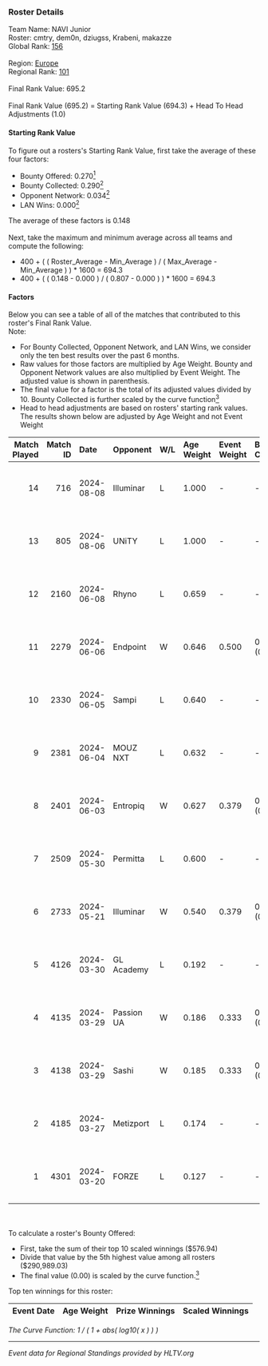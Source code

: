 ### Roster Details<br />
Team Name: NAVI Junior<br />
Roster: cmtry, dem0n, dziugss, Krabeni, makazze<br />
Global Rank: [156](../../standings_global_2024_08_28.md)<br />
<br />
Region: [Europe]( ../../standings_europe_2024_08_28.md)<br />
Regional Rank: [101]( ../../standings_europe_2024_08_28.md)<br />
<br />
Final Rank Value:  695.2<br />
<br />
Final Rank Value (695.2) = Starting Rank Value (694.3) + Head To Head Adjustments (1.0)<br />

#### Starting Rank Value<br />
To figure out a rosters's Starting Rank Value, first take the average of these four factors:<br />
- Bounty Offered: 0.270[<sup>1</sup>](#table2)
- Bounty Collected: 0.290[<sup>2</sup>](#table1)
- Opponent Network: 0.034[<sup>2</sup>](#table1)
- LAN Wins: 0.000[<sup>2</sup>](#table1)

The average of these factors is 0.148<br />
<br />
Next, take the maximum and minimum average across all teams and compute the following:<br />
- 400 + ( ( Roster_Average - Min_Average ) / ( Max_Average - Min_Average ) ) * 1600 = 694.3
- 400 + ( ( 0.148 - 0.000 ) / ( 0.807 - 0.000 ) ) * 1600 = 694.3


#### Factors<br />
Below you can see a table of all of the matches that contributed to this roster's Final Rank Value.<br />
Note:<br />

- For Bounty Collected, Opponent Network, and LAN Wins, we consider only the ten best results over the past 6 months.
- Raw values for those factors are multiplied by Age Weight. Bounty and Opponent Network values are also multiplied by Event Weight. The adjusted value is shown in parenthesis.
- The final value for a factor is the total of its adjusted values divided by 10. Bounty Collected is further scaled by the curve function[<sup>3</sup>](#curveFunction)
- Head to head adjustments are based on rosters' starting rank values. The results shown below are adjusted by Age Weight and not Event Weight
<span id="table1"></span><br />


| Match Played | Match ID | Date       | Opponent   | W/L | Age Weight | Event Weight | Bounty Collected | Opponent Network | LAN Wins  | H2H Adj. | Roster                                  |
| -: | -: | :- | :- | :- | :- | :- | :- | :- | :- | -: | :- |
|           14 |      716 | 2024-08-08 | Illuminar  | L   | 1.000      | -            | -                | -                | -         |    -8.52 | cmtry, dem0n, dziugss, Krabeni, makazze |
|           13 |      805 | 2024-08-06 | UNiTY      | L   | 1.000      | -            | -                | -                | -         |    -7.08 | cmtry, dem0n, dziugss, Krabeni, makazze |
|           12 |     2160 | 2024-06-08 | Rhyno      | L   | 0.659      | -            | -                | -                | -         |    -4.92 | cmtry, dem0n, dziugss, froz1k, Krabeni  |
|           11 |     2279 | 2024-06-06 | Endpoint   | W   | 0.646      | 0.500        | 0.069 (0.022)    | 0.600 (0.194)    | 0 (0.000) |    16.48 | cmtry, dem0n, dziugss, froz1k, Krabeni  |
|           10 |     2330 | 2024-06-05 | Sampi      | L   | 0.640      | -            | -                | -                | -         |    -4.81 | cmtry, dem0n, dziugss, froz1k, Krabeni  |
|            9 |     2381 | 2024-06-04 | MOUZ NXT   | L   | 0.632      | -            | -                | -                | -         |    -2.29 | cmtry, dem0n, dziugss, froz1k, Krabeni  |
|            8 |     2401 | 2024-06-03 | Entropiq   | W   | 0.627      | 0.379        | 0.000 (0.000)    | 0.021 (0.005)    | 0 (0.000) |     3.10 | cmtry, dem0n, dziugss, froz1k, Krabeni  |
|            7 |     2509 | 2024-05-30 | Permitta   | L   | 0.600      | -            | -                | -                | -         |    -4.41 | cmtry, dem0n, dziugss, froz1k, Krabeni  |
|            6 |     2733 | 2024-05-21 | Illuminar  | W   | 0.540      | 0.379        | 0.011 (0.002)    | 0.389 (0.080)    | 0 (0.000) |    12.26 | cmtry, dem0n, dziugss, froz1k, Krabeni  |
|            5 |     4126 | 2024-03-30 | GL Academy | L   | 0.192      | -            | -                | -                | -         |    -2.98 | dem0n, dezt, Krabeni, Magic, makazze    |
|            4 |     4135 | 2024-03-29 | Passion UA | W   | 0.186      | 0.333        | 0.170 (0.011)    | 1.000 (0.062)    | 0 (0.000) |     5.12 | dem0n, dezt, Krabeni, Magic, makazze    |
|            3 |     4138 | 2024-03-29 | Sashi      | W   | 0.185      | 0.333        | 0.005 (0.000)    | 0.012 (0.001)    | 0 (0.000) |     2.57 | dem0n, dezt, Krabeni, Magic, makazze    |
|            2 |     4185 | 2024-03-27 | Metizport  | L   | 0.174      | -            | -                | -                | -         |    -2.04 | dem0n, dezt, Krabeni, Magic, makazze    |
|            1 |     4301 | 2024-03-20 | FORZE      | L   | 0.127      | -            | -                | -                | -         |    -1.49 | dem0n, froz1k, Krabeni, Magic, makazze  |

<br />
<span id="table2"></span><br />
To calculate a roster's Bounty Offered:<br />

- First, take the sum of their top 10 scaled winnings ($576.94)
- Divide that value by the 5th highest value among all rosters ($290,989.03)
- The final value (0.00) is scaled by the curve function.[<sup>3</sup>](#curveFunction)

Top ten winnings for this roster:<br />

| Event Date | Age Weight | Prize Winnings | Scaled Winnings |
| :- | -: | :- | :- |


<span id="curveFunction"></span>_The Curve Function: 1 / ( 1 + abs( log10( x ) ) )_<br />

---
_Event data for Regional Standings provided by HLTV.org_<br />
